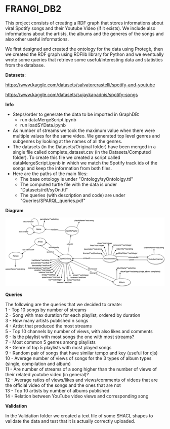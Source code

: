 # FRANGI_DB2

This project consists of creating a RDF graph that stores informations about viral Spotify songs and their Youtube Video (if it exists). We include also informations about the artists, the albums and the generes of the songs and also other useful informations.

We first designed and created the ontology for the data using Protegè, then we created the RDF graph using RDFlib library for Python and we eventually wrote some queries that retrieve some useful/interesting data and statistics from the database.

**Datasets**:

https://www.kaggle.com/datasets/salvatorerastelli/spotify-and-youtube

https://www.kaggle.com/datasets/sujaykapadnis/spotify-songs


**Info**

 - Steps/order to generate the data to be imported in GraphDB:  
      - run dataMergeScript.ipynb  
      - run loadSYData.ipynb  
 - As number of streams we took the maximum value when there were multiple values for the same video. We generated top level genres and subgenres by looking at the names of all the genres.  
 - The datasets (in the Datasets/Original folder) have been merged in a single file called complete_dataset.csv (in the Datasets/Computed folder). To create this file we created a script called dataMergeScript.ipynb in which we match the Spotify track ids of the songs and keep the information from both files.
 - Here are the paths of the main files:
      - The base ontology is under "Ontology/syOntololgy.ttl"
      - The computed turtle file with the data is under "Datasets/rdf/syOn.ttl"
      - The queries (with description and code) are under "Queries/SPARQL_queries.pdf"


**Diagram**

![alt text](https://github.com/GianlucaAntolini/FRANGI_DB2/blob/main/Ontology/syOntology.png)
   
 
**Queries**

The following are the queries that we decided to create:  
   1 - Top 10 songs by number of streams  
   2 - Song with max duration for each playlist, ordered by duration   
   3 - How many artists published n songs  
   4 - Artist that produced the most streams  
   5 - Top 10 channels by number of views, with also likes and comments    
   6 - Is the playlist with most songs the one with most streams?  
   7 - Most common 5 genres among playlists  
   8 - Genre of top 5 playlists with most played songs      
   9 - Random pair of songs that have similar tempo and key (useful for djs)  
   10 - Average number of views of songs for the 3 types of album types (single, compilation and album)  
   11 - Are number of streams of a song higher than the number of views of their related youtube video (in general)?  
   12 - Average ratios of views/likes and views/comments of videos that are the official video of the songs and the ones that are not  
   13 - Top 10 artists by number of albums published  
   14 - Relation between YouTube video views and corresponding song  
   
   
   
**Validation**

In the Validation folder we created a text file of some SHACL shapes to validate the data and test that it is actually correctly uploaded.

